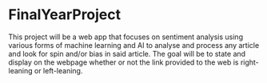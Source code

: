 ﻿# FinalYearProject

This project will be a web app that focuses on sentiment analysis using various forms of machine learning and AI to analyse and process any article and look for spin and/or bias in said article. The goal will be to state and display on the webpage whether or not the link provided to the web is right-leaning or left-leaning.
